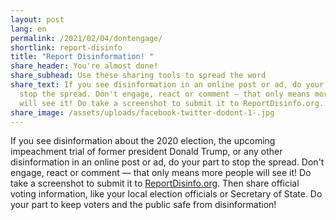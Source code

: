 ```yaml
---
layout: post
lang: en
permalink: /2021/02/04/dontengage/
shortlink: report-disinfo
title: "Report Disinformation! "
share_header: You're almost done!
share_subhead: Use these sharing tools to spread the word
share_text: If you see disinformation in an online post or ad, do your part to
  stop the spread. Don't engage, react or comment — that only means more people
  will see it! Do take a screenshot to submit it to ReportDisinfo.org.
share_image: /assets/uploads/facebook-twitter-dodont-1-.jpg
---
```

If you see disinformation about the 2020 election, the upcoming impeachment trial of former president Donald Trump, or any other disinformation in an online post or ad, do your part to stop the spread. Don't engage, react or comment — that only means more people will see it! Do take a screenshot to submit it to [ReportDisinfo.org](http://www.reportdisinfo.org/). Then share official voting information, like your local election officials or Secretary of State. Do your part to keep voters and the public safe from disinformation!